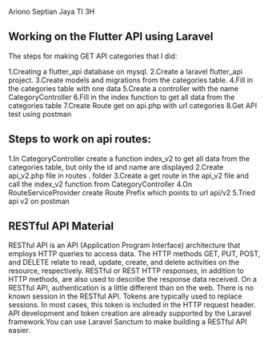 Ariono Septian Jaya
TI 3H

## Working on the Flutter API using Laravel
The steps for making GET API categories that I did:

1.Creating a flutter_api database on mysql.
2.Create a laravel flutter_api project.
3.Create models and migrations from the categories table.
4.Fill in the categories table with one data
5.Create a controller with the name CategoryController
6.Fill in the index function to get all data from the categories table
7.Create Route get on api.php with url categories
8.Get API test using postman

## Steps to work on api routes:

1.In CategoryController create a function index_v2 to get all data from the categories table, but only the id and name are displayed
2.Create api_v2.php file in routes . folder
3.Create a get route in the api_v2 file and call the index_v2 function from CategoryController
4.On RouteServiceProvider create Route Prefix which points to url api/v2
5.Tried api v2 on postman

## RESTful API Material

RESTful API is an API (Application Program Interface) architecture that employs HTTP queries to access data. The HTTP methods GET, PUT, POST, and DELETE relate to read, update, create, and delete activities on the resource, respectively. RESTful or REST HTTP responses, in addition to HTTP methods, are also used to describe the response data received.
On a RESTful API, authentication is a little different than on the web. There is no known session in the RESTful API. Tokens are typically used to replace sessions. In most cases, this token is included in the HTTP request header. API development and token creation are already supported by the Laravel framework.You can use Laravel Sanctum to make building a RESTful API easier.
